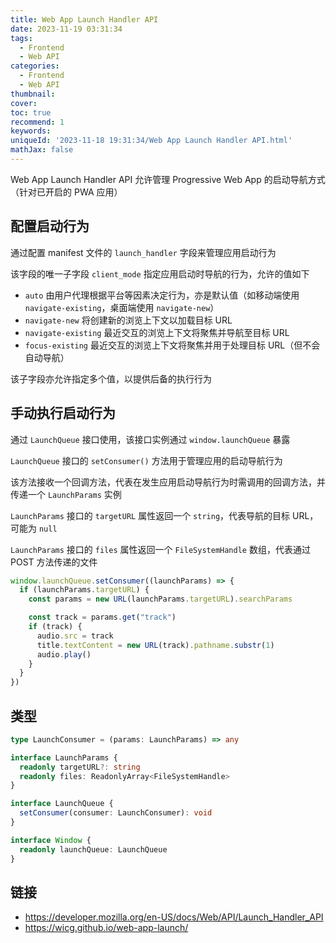 ```yaml
---
title: Web App Launch Handler API
date: 2023-11-19 03:31:34
tags:
  - Frontend
  - Web API
categories:
  - Frontend
  - Web API
thumbnail:
cover:
toc: true
recommend: 1
keywords:
uniqueId: '2023-11-18 19:31:34/Web App Launch Handler API.html'
mathJax: false
---
```


Web App Launch Handler API 允许管理 Progressive Web App 的启动导航方式（针对已开启的 PWA 应用）

## 配置启动行为

通过配置 manifest 文件的 `launch_handler` 字段来管理应用启动行为

该字段的唯一子字段 `client_mode` 指定应用启动时导航的行为，允许的值如下

* `auto` 由用户代理根据平台等因素决定行为，亦是默认值（如移动端使用 `navigate-existing`，桌面端使用 `navigate-new`）
* `navigate-new` 将创建新的浏览上下文以加载目标 URL
* `navigate-existing` 最近交互的浏览上下文将聚焦并导航至目标 URL
* `focus-existing` 最近交互的浏览上下文将聚焦并用于处理目标 URL（但不会自动导航）

该子字段亦允许指定多个值，以提供后备的执行行为

## 手动执行启动行为

通过 `LaunchQueue` 接口使用，该接口实例通过 `window.launchQueue` 暴露

`LaunchQueue` 接口的 `setConsumer()` 方法用于管理应用的启动导航行为

该方法接收一个回调方法，代表在发生应用启动导航行为时需调用的回调方法，并传递一个 `LaunchParams` 实例

`LaunchParams` 接口的 `targetURL` 属性返回一个 `string`，代表导航的目标 URL，可能为 `null`

`LaunchParams` 接口的 `files` 属性返回一个 `FileSystemHandle` 数组，代表通过 POST 方法传递的文件

```js
window.launchQueue.setConsumer((launchParams) => {
  if (launchParams.targetURL) {
    const params = new URL(launchParams.targetURL).searchParams

    const track = params.get("track")
    if (track) {
      audio.src = track
      title.textContent = new URL(track).pathname.substr(1)
      audio.play()
    }
  }
})
```

## 类型

```ts
type LaunchConsumer = (params: LaunchParams) => any

interface LaunchParams {
  readonly targetURL?: string
  readonly files: ReadonlyArray<FileSystemHandle>
}

interface LaunchQueue {
  setConsumer(consumer: LaunchConsumer): void
}

interface Window {
  readonly launchQueue: LaunchQueue
}
```

## 链接

* <https://developer.mozilla.org/en-US/docs/Web/API/Launch_Handler_API>
* <https://wicg.github.io/web-app-launch/>
